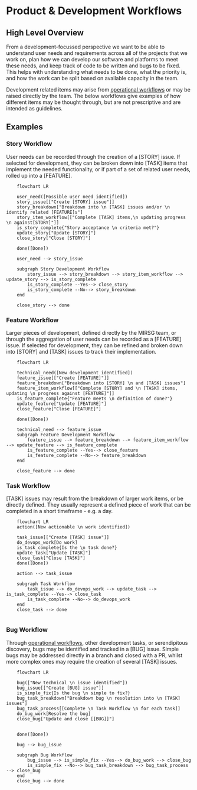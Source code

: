 # Product & Development Workflows

## High Level Overview

From a development-focussed perspective we want to be able to understand user needs and requirements across all of the projects that we work on, plan how we can develop our software and platforms to meet these needs, and keep track of code to be written and bugs to be fixed. This helps with understanding what needs to be done, what the priority is, and how the work can be split based on available capacity in the team.

Development related items may arise from [operational workflows](./operational-workflows.md) or may be raised directly by the team. The below workflows give examples of how different items may be thought through, but are not prescriptive and are intended as guidelines.

## Examples

### Story Workflow

User needs can be recorded through the creation of a [STORY] issue. If selected for development, they can be broken down into [TASK] items that implement the needed functionality, or if part of a set of related user needs, rolled up into a [FEATURE].

```mermaid
    flowchart LR
    
    user_need([Possible user need identified])
    story_issue[["Create [STORY] issue"]]
    story_breakdown["Breakdown into \n [TASK] issues and/or \n identify related [FEATURE]s"]
    story_item_workflow[["Complete [TASK] items,\n updating progress \n against[STORY]"]]
    is_story_complete{"Story acceptance \n criteria met?"}
    update_story["Update [STORY]"]
    close_story["Close [STORY]"]

    done([Done])

    user_need --> story_issue 

    subgraph Story Development Workflow
        story_issue --> story_breakdown --> story_item_workflow --> update_story --> is_story_complete
        is_story_complete --Yes--> close_story
        is_story_complete --No--> story_breakdown
    end

    close_story --> done
```

### Feature Workflow

Larger pieces of development, defined directly by the MIRSG team, or through the aggregation of user needs can be recorded as a [FEATURE] issue. If selected for development, they can be refined and broken down into [STORY] and [TASK] issues to track their implementation. 

```mermaid
    flowchart LR
    
    technical_need([New development identified])
    feature_issue[["Create [FEATURE]"]]
    feature_breakdown["Breakdown into [STORY] \n and [TASK] issues"]
    feature_item_workflow[["Complete [STORY] and \n [TASK] items, updating \n progress against [FEATURE]"]]
    is_feature_complete{"Feature meets \n definition of done?"}
    update_feature["Update [FEATURE]"]
    close_feature["Close [FEATURE]"]

    done([Done])

    technical_need --> feature_issue
    subgraph Feature Development Workflow
        feature_issue --> feature_breakdown --> feature_item_workflow --> update_feature --> is_feature_complete
        is_feature_complete --Yes--> close_feature
        is_feature_complete --No--> feature_breakdown
    end

    close_feature --> done

```

### Task Workflow

[TASK] issues may result from the breakdown of larger work items, or be directly defined. They usually represent a defined piece of work that can be completed in a short timeframe - e.g. a day.

```mermaid
    flowchart LR
    action([New actionable \n work identified])
    
    task_issue[["Create [TASK] issue"]]
    do_devops_work[Do work]
    is_task_complete{Is the \n task done?}
    update_task["Update [TASK]"]
    close_task["Close [TASK]"]
    done([Done])

    action --> task_issue

    subgraph Task Workflow
        task_issue --> do_devops_work --> update_task --> is_task_complete --Yes--> close_task
        is_task_complete --No--> do_devops_work
    end
    close_task --> done
    

```

### Bug Workflow

Through [operational workflows](./operational-workflows.md), other development tasks, or serendipitous discovery, bugs may be identified and tracked in a [BUG] issue.
Simple bugs may be addressed directly in a branch and closed with a PR, whilst more complex ones may require the creation of several [TASK] issues.

```mermaid
    flowchart LR

    bug(["New technical \n issue identified"])
    bug_issue[["Create [BUG] issue"]]
    is_simple_fix{Is the bug \n simple to fix?}
    bug_task_breakdown["Breakdown bug \n resolution into \n [TASK] issues"]
    bug_task_process[[Complete \n Task Workflow \n for each task]]
    do_bug_work[Resolve the bug]
    close_bug["Update and close [[BUG]]"]


    done([Done])
    
    bug --> bug_issue
    
    subgraph Bug Workflow
        bug_issue --> is_simple_fix --Yes--> do_bug_work --> close_bug
        is_simple_fix --No--> bug_task_breakdown --> bug_task_process --> close_bug
    end
    close_bug --> done

```
